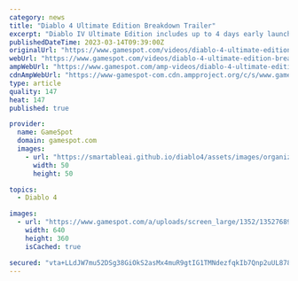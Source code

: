 ```yaml
---
category: news
title: "Diablo 4 Ultimate Edition Breakdown Trailer"
excerpt: "Diablo IV Ultimate Edition includes up to 4 days early launch access, exclusive in-game mounts, the Accelerated Seasonal Battle Pass Unlock, and more! Diablo IV is available on June 6th, 2023. Return to Darkness with endless demons to slaughter ..."
publishedDateTime: 2023-03-14T09:39:00Z
originalUrl: "https://www.gamespot.com/videos/diablo-4-ultimate-edition-breakdown-trailer/2300-6460851/"
webUrl: "https://www.gamespot.com/videos/diablo-4-ultimate-edition-breakdown-trailer/2300-6460851/"
ampWebUrl: "https://www.gamespot.com/amp-videos/diablo-4-ultimate-edition-breakdown-trailer/2300-6460851/"
cdnAmpWebUrl: "https://www-gamespot-com.cdn.ampproject.org/c/s/www.gamespot.com/amp-videos/diablo-4-ultimate-edition-breakdown-trailer/2300-6460851/"
type: article
quality: 147
heat: 147
published: true

provider:
  name: GameSpot
  domain: gamespot.com
  images:
    - url: "https://smartableai.github.io/diablo4/assets/images/organizations/gamespot.com-50x50.jpg"
      width: 50
      height: 50

topics:
  - Diablo 4

images:
  - url: "https://www.gamespot.com/a/uploads/screen_large/1352/13527689/4112039-diabloiv_ultimateeditionbreakdown.mp4.00_00_04_01.still001.jpg"
    width: 640
    height: 360
    isCached: true

secured: "vta+LLdJW7mu52DSg38GiOkS2asMx4muR9gtIG1TMNdezfqkIb7Qnp2uUL878Glo0OakqISYPdStUvavtZ55ApLwlI5IhFZC5U51IrUyiHnGE2iEvlPe7vbwZAIe6+IKTps3utL1u8HG/qSPIWmTkNNfbbGAxDL7wh0XiI/9M502PqzQlFeVWN6KxhhyXwrac53N9A5cYgrGqxrMFHgCxv1qI9XbH2fhNqAhoFKzPKT9uyRrKzS58DETptyNeyZ8+Ws84LtH3VpkeWLwEWexlxZ/54wcQl8j7W1saY9XgG3LEzFVoGa7KYo7TJFUXXduRkM3hkLBMHOGaxRQqtgpkMYVjAKPhfGJAQbH0FAKnGo=;trPHkPy6UCk28VoNG0vvbQ=="
---
```


